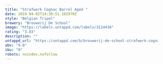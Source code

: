```yaml
---
title: "Strafwerk Cognac Barrel Aged "
date: 2019-04-02T14:38:51.102970Z
style: "Belgian Tripel"
brewery: "Brouwerij De School"
image: "https://labels.untappd.com/labels/3124436"
rating: "3.83"
description: ""
untappd_url: "https://untappd.com/b/brouwerij-de-school-strafwerk-cognac-barrel-aged/3124436"
abv: "9.0"
ibu: "0"
robots: noindex,nofollow
---
```

